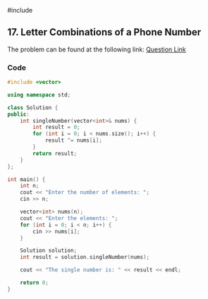 #include <iostream>
## 17. Letter Combinations of a Phone Number
The problem can be found at the following link: [Question Link](https://leetcode.com/problems/letter-combinations-of-a-phone-number/description/)

### Code

```cpp
#include <vector>

using namespace std;

class Solution {
public:
    int singleNumber(vector<int>& nums) {
        int result = 0;
        for (int i = 0; i < nums.size(); i++) {
            result ^= nums[i];
        }
        return result;
    }
};

int main() {
    int n;
    cout << "Enter the number of elements: ";
    cin >> n;

    vector<int> nums(n);
    cout << "Enter the elements: ";
    for (int i = 0; i < n; i++) {
        cin >> nums[i];
    }

    Solution solution;
    int result = solution.singleNumber(nums);

    cout << "The single number is: " << result << endl;

    return 0;
}
```
